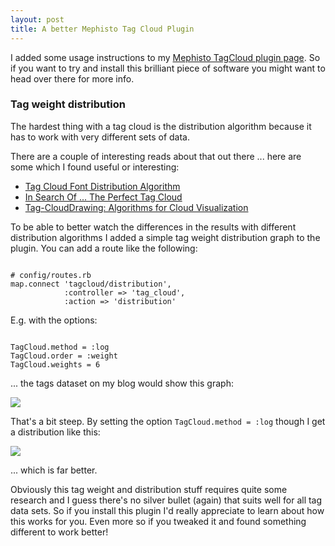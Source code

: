 ```yaml
--- 
layout: post
title: A better Mephisto Tag Cloud Plugin
---
```

<p>I added some usage instructions to my <a href="http://www.artweb-design.de/projects/mephisto-plugin-tag-cloud" title="Mephisto Plugin: Tag Cloud - artweb design">Mephisto TagCloud plugin page</a>. So if you want to try and install this brilliant piece of software you might want to head over there for more info.</p>

<h3>Tag weight distribution</h3>

<p>The hardest thing with a tag cloud is the distribution algorithm because it has to work with very different sets of data.</p>

<p>There are a couple of interesting reads about that out there ... here are some which I found useful or interesting:</p>

<ul>
	<li><a href="http://www.echochamberproject.com/node/247" title="Tag Cloud Font Distribution Algorithm">Tag Cloud Font Distribution Algorithm</a></li>
	<li><a href="http://files.blog-city.com/files/J05/88284/b/insearchofperfecttagcloud.pdf" title="">In Search Of ... The Perfect Tag Cloud</a></li>
	<li><a href="http://arxiv.org/pdf/cs/0703109" title="Tag-CloudDrawing: Algorithms for Cloud Visualization">Tag-CloudDrawing: Algorithms for Cloud Visualization</a></li>
</ul>

<p>To be able to better watch the differences in the results with different distribution algorithms I added a simple tag weight distribution graph to the plugin. You can add a route like the following:</p>
	
<pre><code>
# config/routes.rb
map.connect 'tagcloud/distribution', 
            :controller => 'tag_cloud', 
            :action => 'distribution'
</code></pre>
	
<p>E.g. with the options:</p>

<pre><code>
TagCloud.method = :log
TagCloud.order = :weight
TagCloud.weights = 6	
</code></pre>

<p>... the tags dataset on my blog would show this graph:</p>
	
<img src="http://www.artweb-design.de/assets/2007/10/14/tagcloud-linear-distribution.gif" />	
	
<p>That's a bit steep. By setting the option <code>TagCloud.method = :log</code> though I get a distribution like this:</p>

<img src="http://www.artweb-design.de/assets/2007/10/14/tagcloud-log-distribution.gif" />	

<p>... which is far better.</p>

<p>Obviously this tag weight and distribution stuff requires quite some research and I guess there's no silver bullet (again) that suits well for all tag data sets. So if you install this plugin I'd really appreciate to learn about how this works for you. Even more so if you tweaked it and found something different to work better!</p>



